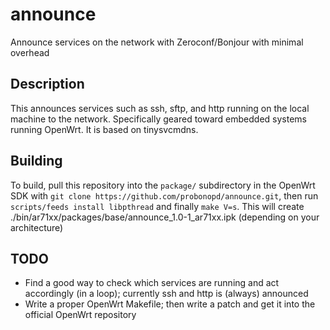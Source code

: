 announce
========

Announce services on the network with Zeroconf/Bonjour with minimal overhead

Description
--
This announces services such as ssh, sftp, and http running on the local machine to the network. Specifically geared toward embedded systems running OpenWrt. It is based on tinysvcmdns.

Building
--
To build, pull this repository into the ```package/``` subdirectory in the OpenWrt SDK with ```git clone https://github.com/probonopd/announce.git```, then run ```scripts/feeds install libpthread``` and finally ```make V=s```. This will create ./bin/ar71xx/packages/base/announce_1.0-1_ar71xx.ipk (depending on your architecture)
 
TODO
--

* Find a good way to check which services are running and act accordingly (in a loop); currently ssh and http is (always) announced
* Write a proper OpenWrt Makefile; then write a patch and get it into the official OpenWrt repository
